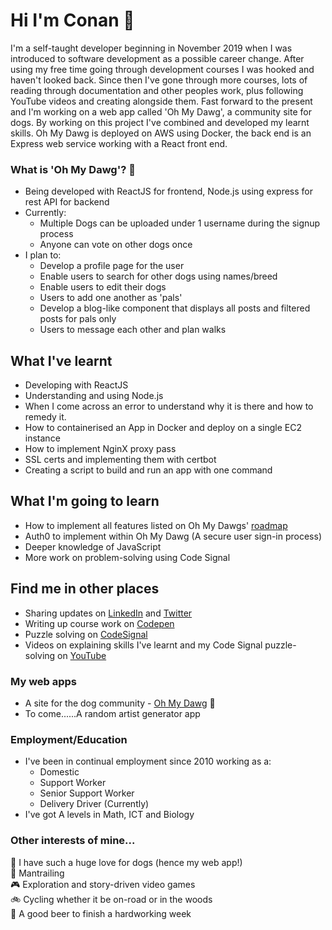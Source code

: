 
# Hi I'm Conan :wave:

I'm a self-taught developer beginning in November 2019 when I was introduced to software development as a possible career change. After using my free time going through development courses I was hooked and haven't looked back. Since then I've gone through more courses, lots of reading through documentation and other peoples work, plus following YouTube videos and creating alongside them. Fast forward to the present and I'm working on a web app called 'Oh My Dawg', a community site for dogs. By working on this project I've combined and developed my learnt skills. Oh My Dawg is deployed on AWS using Docker, the back end is an Express web service working with a React front end.

### What is 'Oh My Dawg'? :poodle:
* Being developed with ReactJS for frontend, Node.js using express for rest API for backend
* Currently:
  * Multiple Dogs can be uploaded under 1 username during the signup process
  * Anyone can vote on other dogs once
* I plan to:
  * Develop a profile page for the user 
  * Enable users to search for other dogs using names/breed
  * Enable users to edit their dogs
  * Users to add one another as 'pals'
  * Develop a blog-like component that displays all posts and filtered posts for pals only
  * Users to message each other and plan walks
 
## What I've learnt
* Developing with ReactJS
* Understanding and using Node.js
* When I come across an error to understand why it is there and how to remedy it.
* How to containerised an App in Docker and deploy on a single EC2 instance
* How to implement NginX proxy pass
* SSL certs and implementing them with certbot
* Creating a script to build and run an app with one command

## What I'm going to learn
* How to implement all features listed on Oh My Dawgs' [roadmap](https://github.com/Chascript/ohmydawg)
* Auth0 to implement within Oh My Dawg (A secure user sign-in process)
* Deeper knowledge of JavaScript
* More work on problem-solving using Code Signal

## Find me in other places 
* Sharing updates on [LinkedIn](https://www.linkedin.com/in/conan-chambers-6b5a421a1/) and [Twitter](https://twitter.com/Chascript)
* Writing up course work on [Codepen](https://codepen.io/Chascript/pens/showcase)
* Puzzle solving on [CodeSignal](https://app.codesignal.com/profile/chascript)
* Videos on explaining skills I've learnt and my Code Signal puzzle-solving on [YouTube](https://www.youtube.com/channel/UCgvj4wfFY450fZYXojwhEvA)

### My web apps
* A site for the dog community - [Oh My Dawg](www.ohmydawg.co.uk) :poodle:
* To come......A random artist generator app

### Employment/Education
* I've been in continual employment since 2010 working as a: 
  * Domestic
  * Support Worker
  * Senior Support Worker
  * Delivery Driver (Currently)
* I've got A levels in Math, ICT and Biology

### Other interests of mine...
:poodle:  I have such a huge love for dogs (hence my web app!)<br />
:paw_prints: Mantrailing<br />
:video_game:  Exploration and story-driven video games<br />
:bike:  Cycling whether it be on-road or in the woods<br />
:beers: A good beer to finish a hardworking week<br />

